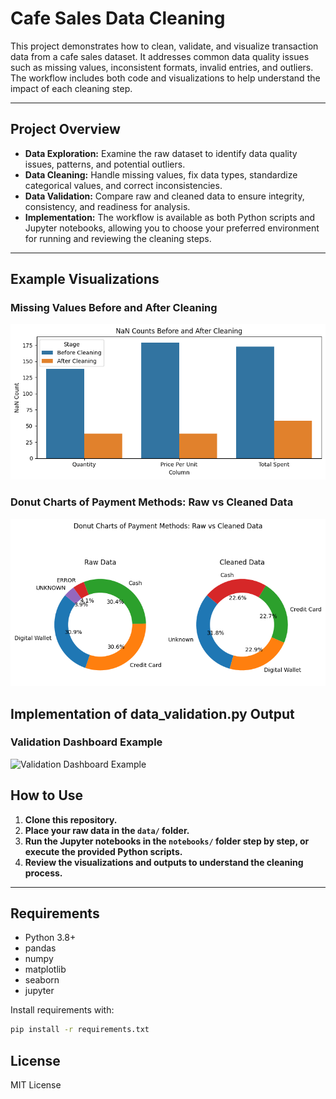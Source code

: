 # Cafe Sales Data Cleaning

This project demonstrates how to clean, validate, and visualize transaction data from a cafe sales dataset. It addresses common data quality issues such as missing values, inconsistent formats, invalid entries, and outliers. The workflow includes both code and visualizations to help understand the impact of each cleaning step.

---
## Project Overview

- **Data Exploration:** Examine the raw dataset to identify data quality issues, patterns, and potential outliers.
- **Data Cleaning:** Handle missing values, fix data types, standardize categorical values, and correct inconsistencies.
- **Data Validation:** Compare raw and cleaned data to ensure integrity, consistency, and readiness for analysis.
- **Implementation:** The workflow is available as both Python scripts and Jupyter notebooks, allowing you to choose your preferred environment for running and reviewing the cleaning steps.
---

## Example Visualizations

###  Missing Values Before and After Cleaning

![NaN Counts Before and After Cleaning](media/nan_counts.png)

###  Donut Charts of Payment Methods: Raw vs Cleaned Data

![Donut Charts of Payment Methods: Raw vs Cleaned Data](media/donut_output.png)

## Implementation of data_validation.py Output

### Validation Dashboard Example

![Validation Dashboard Example](../validation_plots/validation_dashboard_20250627_001753.png)


## How to Use

1. **Clone this repository.**
2. **Place your raw data in the `data/` folder.**
3. **Run the Jupyter notebooks in the `notebooks/` folder step by step, or execute the provided Python scripts.**
4. **Review the visualizations and outputs to understand the cleaning process.**

---

## Requirements

- Python 3.8+
- pandas
- numpy
- matplotlib
- seaborn
- jupyter

Install requirements with:

```bash
pip install -r requirements.txt
```

## License
MIT License

